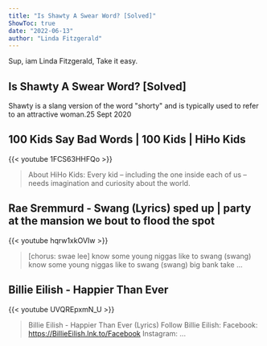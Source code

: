 ```yaml
---
title: "Is Shawty A Swear Word? [Solved]"
ShowToc: true 
date: "2022-06-13"
author: "Linda Fitzgerald" 
---
```


Sup, iam Linda Fitzgerald, Take it easy.
## Is Shawty A Swear Word? [Solved]
Shawty is a slang version of the word "shorty" and is typically used to refer to an attractive woman.25 Sept 2020

## 100 Kids Say Bad Words | 100 Kids | HiHo Kids
{{< youtube 1FCS63HHFQo >}}
>About HiHo Kids: Every kid – including the one inside each of us – needs imagination and curiosity about the world.

## Rae Sremmurd - Swang (Lyrics) sped up | party at the mansion we bout to flood the spot
{{< youtube hqrw1xkOVIw >}}
>[chorus: swae lee] know some young niggas like to swang (swang) know some young niggas like to swang (swang) big bank take ...

## Billie Eilish - Happier Than Ever
{{< youtube UVQREpxmN_U >}}
>Billie Eilish - Happier Than Ever (Lyrics) Follow Billie Eilish: Facebook: https://BillieEilish.lnk.to/Facebook Instagram: ...


